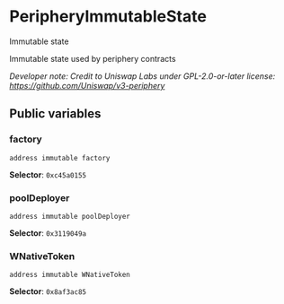 

# PeripheryImmutableState


Immutable state

Immutable state used by periphery contracts

*Developer note: Credit to Uniswap Labs under GPL-2.0-or-later license:
https://github.com/Uniswap/v3-periphery*


## Public variables
### factory
```solidity
address immutable factory
```
**Selector**: `0xc45a0155`




### poolDeployer
```solidity
address immutable poolDeployer
```
**Selector**: `0x3119049a`




### WNativeToken
```solidity
address immutable WNativeToken
```
**Selector**: `0x8af3ac85`




